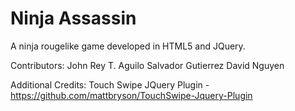 Ninja Assassin
========
A ninja rougelike game developed in HTML5 and JQuery.


Contributors:
John Rey T. Aguilo
Salvador Gutierrez
David Nguyen

Additional Credits:
Touch Swipe JQuery Plugin - https://github.com/mattbryson/TouchSwipe-Jquery-Plugin
